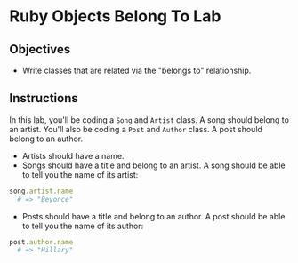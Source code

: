 # Ruby Objects Belong To Lab

## Objectives

- Write classes that are related via the "belongs to" relationship.

## Instructions

In this lab, you'll be coding a `Song` and `Artist` class. A song should belong
to an artist. You'll also be coding a `Post` and `Author` class. A post should
belong to an author.

- Artists should have a name.
- Songs should have a title and belong to an artist. A song should be able to
  tell you the name of its artist:

```ruby
song.artist.name
  # => "Beyonce"
```

- Posts should have a title and belong to an author. A post should be able to
  tell you the name of its author:

```ruby
post.author.name
  # => "Hillary"
```
